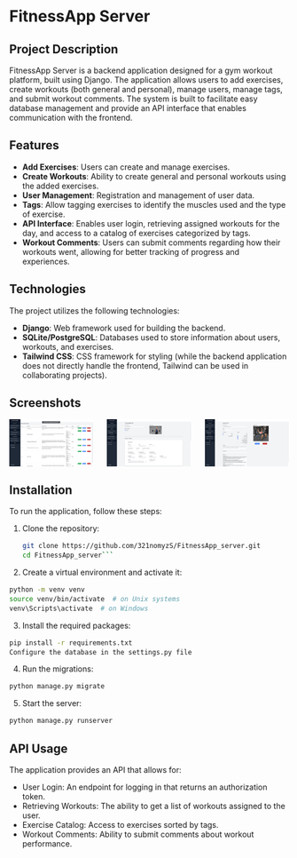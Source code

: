 # FitnessApp Server

## Project Description

FitnessApp Server is a backend application designed for a gym workout platform, built using Django. The application allows users to add exercises, create workouts (both general and personal), manage users, manage tags, and submit workout comments. The system is built to facilitate easy database management and provide an API interface that enables communication with the frontend.

## Features

- **Add Exercises**: Users can create and manage exercises.
- **Create Workouts**: Ability to create general and personal workouts using the added exercises.
- **User Management**: Registration and management of user data.
- **Tags**: Allow tagging exercises to identify the muscles used and the type of exercise.
- **API Interface**: Enables user login, retrieving assigned workouts for the day, and access to a catalog of exercises categorized by tags.
- **Workout Comments**: Users can submit comments regarding how their workouts went, allowing for better tracking of progress and experiences.

## Technologies

The project utilizes the following technologies:

- **Django**: Web framework used for building the backend.
- **SQLite/PostgreSQL**: Databases used to store information about users, workouts, and exercises.
- **Tailwind CSS**: CSS framework for styling (while the backend application does not directly handle the frontend, Tailwind can be used in collaborating projects).

## Screenshots

<div style="display: flex; justify-content: space-between;">
    <img src="assets/screenshot_1.png" alt="Screenshot 1" width="30%" />
    <img src="assets/screenshot_2.png" alt="Screenshot 2" width="30%" />
    <img src="assets/screenshot_3.png" alt="Screenshot 3" width="30%" />
</div>

## Installation

To run the application, follow these steps:

1. Clone the repository:
   ```bash
   git clone https://github.com/321nomyzS/FitnessApp_server.git
   cd FitnessApp_server```

2. Create a virtual environment and activate it:
```bash
python -m venv venv
source venv/bin/activate  # on Unix systems
venv\Scripts\activate  # on Windows
```

3. Install the required packages:
```bash
pip install -r requirements.txt
Configure the database in the settings.py file
```

4. Run the migrations:

```bash
python manage.py migrate
```

5. Start the server:

```bash
python manage.py runserver
```

## API Usage
The application provides an API that allows for:

- User Login: An endpoint for logging in that returns an authorization token.
- Retrieving Workouts: The ability to get a list of workouts assigned to the user.
- Exercise Catalog: Access to exercises sorted by tags.
- Workout Comments: Ability to submit comments about workout performance.
